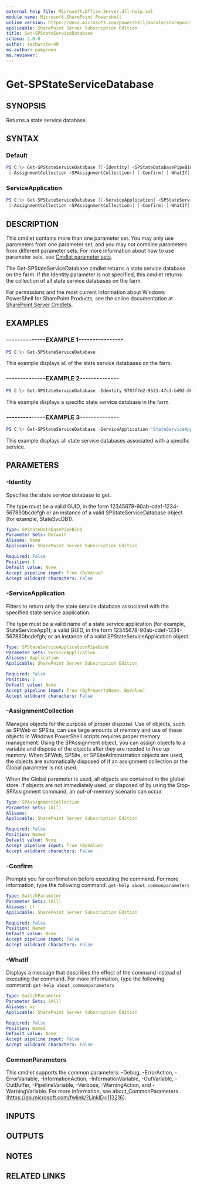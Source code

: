```yaml
---
external help file: Microsoft.Office.Server.dll-help.xml
module name: Microsoft.SharePoint.Powershell
online version: https://docs.microsoft.com/powershell/module/sharepoint-server/get-spstateservicedatabase
applicable: SharePoint Server Subscription Edition
title: Get-SPStateServiceDatabase
schema: 2.0.0
author: techwriter40
ms.author: pamgreen
ms.reviewer:
---
```


# Get-SPStateServiceDatabase

## SYNOPSIS
Returns a state service database.

## SYNTAX

### Default
```powershell
PS C:\> Get-SPStateServiceDatabase [[-Identity] <SPStateDatabasePipeBind>]
 [-AssignmentCollection <SPAssignmentCollection>] [-Confirm] [-WhatIf] [<CommonParameters>]
```

### ServiceApplication
```powershell
PS C:\> Get-SPStateServiceDatabase [[-ServiceApplication] <SPStateServiceApplicationPipeBind>]
 [-AssignmentCollection <SPAssignmentCollection>] [-Confirm] [-WhatIf] [<CommonParameters>]
```

## DESCRIPTION
This cmdlet contains more than one parameter set.
You may only use parameters from one parameter set, and you may not combine parameters from different parameter sets.
For more information about how to use parameter sets, see [Cmdlet parameter sets](https://docs.microsoft.com/powershell/scripting/developer/cmdlet/cmdlet-parameter-sets).

The Get-SPStateServiceDatabase cmdlet returns a state service database on the farm.
If the Identity parameter is not specified, this cmdlet returns the collection of all state service databases on the farm.

For permissions and the most current information about Windows PowerShell for SharePoint Products, see the online documentation at [SharePoint Server Cmdlets](https://docs.microsoft.com/powershell/sharepoint/sharepoint-server/sharepoint-server-cmdlets).

## EXAMPLES

### --------------EXAMPLE 1---------------- 
```powershell
PS C:\> Get-SPStateServiceDatabase
```

This example displays all of the state service databases on the farm.

### --------------EXAMPLE 2-------------- 
```powershell
PS C:\> Get-SPStateServiceDatabase -Identity 9703f7e2-9521-47c3-bd92-80e3eeba391b
```

This example displays a specific state service database in the farm.

### --------------EXAMPLE 3-------------- 
```powershell
PS C:\> Get-SPStateServiceDatabase -ServiceApplication "StateServiceApp1"
```

This example displays all state service databases associated with a specific service.

## PARAMETERS

### -Identity
Specifies the state service database to get.

The type must be a valid GUID, in the form 12345678-90ab-cdef-1234-567890bcdefgh or an instance of a valid SPStateServiceDatabase object (for example, StateSvcDB1).

```yaml
Type: SPStateDatabasePipeBind
Parameter Sets: Default
Aliases: Name
Applicable: SharePoint Server Subscription Edition

Required: False
Position: 1
Default value: None
Accept pipeline input: True (ByValue)
Accept wildcard characters: False
```

### -ServiceApplication
Filters to return only the state service database associated with the specified state service application.

The type must be a valid name of a state service application (for example, StateServiceApp1); a valid GUID, in the form 12345678-90ab-cdef-1234-567890bcdefgh; or an instance of a valid SPStateServiceApplication object.

```yaml
Type: SPStateServiceApplicationPipeBind
Parameter Sets: ServiceApplication
Aliases: Application
Applicable: SharePoint Server Subscription Edition

Required: False
Position: 1
Default value: None
Accept pipeline input: True (ByPropertyName, ByValue)
Accept wildcard characters: False
```

### -AssignmentCollection
Manages objects for the purpose of proper disposal.
Use of objects, such as SPWeb or SPSite, can use large amounts of memory and use of these objects in Windows PowerShell scripts requires proper memory management.
Using the SPAssignment object, you can assign objects to a variable and dispose of the objects after they are needed to free up memory.
When SPWeb, SPSite, or SPSiteAdministration objects are used, the objects are automatically disposed of if an assignment collection or the Global parameter is not used.

When the Global parameter is used, all objects are contained in the global store.
If objects are not immediately used, or disposed of by using the Stop-SPAssignment command, an out-of-memory scenario can occur.

```yaml
Type: SPAssignmentCollection
Parameter Sets: (All)
Aliases: 
Applicable: SharePoint Server Subscription Edition

Required: False
Position: Named
Default value: None
Accept pipeline input: True (ByValue)
Accept wildcard characters: False
```

### -Confirm
Prompts you for confirmation before executing the command.
For more information, type the following command: `get-help about_commonparameters`

```yaml
Type: SwitchParameter
Parameter Sets: (All)
Aliases: cf
Applicable: SharePoint Server Subscription Edition

Required: False
Position: Named
Default value: None
Accept pipeline input: False
Accept wildcard characters: False
```

### -WhatIf
Displays a message that describes the effect of the command instead of executing the command.
For more information, type the following command: `get-help about_commonparameters`

```yaml
Type: SwitchParameter
Parameter Sets: (All)
Aliases: wi
Applicable: SharePoint Server Subscription Edition

Required: False
Position: Named
Default value: None
Accept pipeline input: False
Accept wildcard characters: False
```

### CommonParameters
This cmdlet supports the common parameters: -Debug, -ErrorAction, -ErrorVariable, -InformationAction, -InformationVariable, -OutVariable, -OutBuffer, -PipelineVariable, -Verbose, -WarningAction, and -WarningVariable. For more information, see about_CommonParameters (https://go.microsoft.com/fwlink/?LinkID=113216).

## INPUTS

## OUTPUTS

## NOTES

## RELATED LINKS

